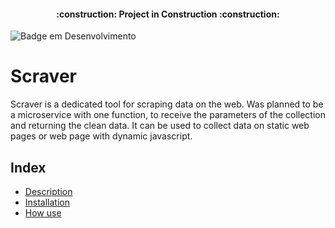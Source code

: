 <h4 align="center"> 
    :construction:  Project in Construction  :construction:
</h4>

![Badge em Desenvolvimento](http://img.shields.io/static/v1?label=STATUS&message=In%20Development&color=GREEN&style=for-the-badge)

# Scraver
Scraver is a dedicated tool for scraping data on the web. Was planned to be a microservice with one function, to receive the parameters of the collection and returning the clean data. It can be used to collect data on static web pages or web page with dynamic javascript.


## Index 

* [Description](#Título-e-Imagem-de-capa)
* [Installation](#Título-e-Imagem-de-capa)
* [How use](#Título-e-Imagem-de-capa)
